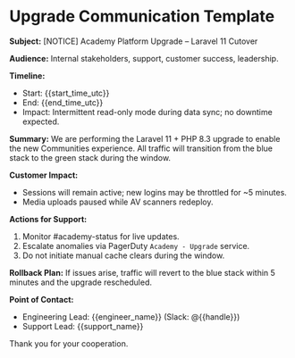 # Upgrade Communication Template

**Subject:** [NOTICE] Academy Platform Upgrade – Laravel 11 Cutover

**Audience:** Internal stakeholders, support, customer success, leadership.

**Timeline:**
- Start: {{start_time_utc}}
- End: {{end_time_utc}}
- Impact: Intermittent read-only mode during data sync; no downtime expected.

**Summary:**
We are performing the Laravel 11 + PHP 8.3 upgrade to enable the new Communities experience. All traffic will transition from the blue stack to the green stack during the window.

**Customer Impact:**
- Sessions will remain active; new logins may be throttled for ~5 minutes.
- Media uploads paused while AV scanners redeploy.

**Actions for Support:**
1. Monitor #academy-status for live updates.
2. Escalate anomalies via PagerDuty `Academy - Upgrade` service.
3. Do not initiate manual cache clears during the window.

**Rollback Plan:** If issues arise, traffic will revert to the blue stack within 5 minutes and the upgrade rescheduled.

**Point of Contact:**
- Engineering Lead: {{engineer_name}} (Slack: @{{handle}})
- Support Lead: {{support_name}}

Thank you for your cooperation.
